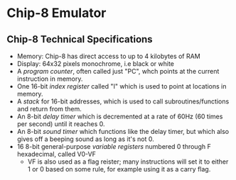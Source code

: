 # Chip-8 Emulator

## Chip-8 Technical Specifications

- Memory: Chip-8 has direct access to up to 4 kilobytes of RAM
- Display: 64x32 pixels monochrome, i.e black or white
- A _program counter_, often called just "PC", whch points at the current instruction in memory.
- One 16-bit _index register_ called "I" which is used to point at locations in memory.
- A _stack_ for 16-bit addresses, which is used to call subroutines/functions and return from them.
- An 8-bit _delay timer_ which is decremented at a rate of 60Hz (60 times per second) until it reaches 0.
- An 8-bit _sound timer_ which functions like the delay timer, but which also gives off a beeping sound as long as it's not 0.
- 16 8-bit general-purpose _variable registers_ numbered 0 through F hexadecimal, called V0-VF
  - VF is also used as a flag reister; many instructions will set it to either 1 or 0 based on some rule, for example using it as a carry flag.